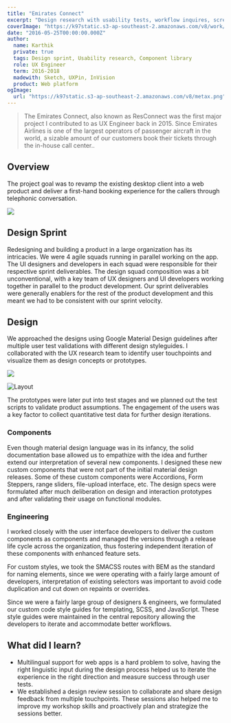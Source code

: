 ```yaml
---
title: "Emirates Connect"
excerpt: "Design research with usability tests, workflow inquires, screen designs and component development"
coverImage: "https://k97static.s3-ap-southeast-2.amazonaws.com/v8/work/cover/ek.png"
date: "2016-05-25T00:00:00.000Z"
author:
  name: Karthik
  private: true
  tags: Design sprint, Usability research, Component library
  role: UX Engineer
  term: 2016-2018
  madewith: Sketch, UXPin, InVision
  product: Web platform
ogImage:
  url: "https://k97static.s3-ap-southeast-2.amazonaws.com/v8/metax.png"
---
```


> The Emirates Connect, also known as ResConnect was the first major project I contributed to as UX Engineer back in 2015. Since Emirates Airlines is one of the largest operators of passenger aircraft in the world, a sizable amount of our customers book their tickets through the in-house call center..

## Overview

The project goal was to revamp the existing desktop client into a web product and deliver a first-hand booking experience for the callers through telephonic conversation.

![](https://s3-ap-southeast-2.amazonaws.com/k97static/project-snaps/ssui-2-search.png)

## Design Sprint

Redesigning and building a product in a large organization has its intricacies. We were 4 agile squads running in parallel working on the app. The UI designers and developers in each squad were responsible for their respective sprint deliverables. The design squad composition was a bit unconventional, with a key team of UX designers and UI developers working together in parallel to the product development. Our sprint deliverables were generally enablers for the rest of the product development and this meant we had to be consistent with our sprint velocity.

## Design

We approached the designs using Google Material Design guidelines after multiple user test validations with different design styleguides. I collaborated with the UX research team to identify user touchpoints and visualize them as design concepts or prototypes.

![](https://s3-ap-southeast-2.amazonaws.com/k97static/project-snaps/ssui-3-payments.png)

![Layout](https://s3-ap-southeast-2.amazonaws.com/k97static/project-snaps/ssui-4-xray-components.png)

The prototypes were later put into test stages and we planned out the test scripts to validate product assumptions. The engagement of the users was a key factor to collect quantitative test data for further design iterations.

### Components

Even though material design language was in its infancy, the solid documentation base allowed us to empathize with the idea and further extend our interpretation of several new components. I designed these new custom components that were not part of the initial material design releases. Some of these custom components were Accordions, Form Steppers, range sliders, file-upload interface, etc. The design specs were formulated after much deliberation on design and interaction prototypes and after validating their usage on functional modules.

### Engineering

I worked closely with the user interface developers to deliver the custom components as components and managed the versions through a release life cycle across the organization, thus fostering independent iteration of these components with enhanced feature sets.

For custom styles, we took the SMACSS routes with BEM as the standard for naming elements, since we were operating with a fairly large amount of developers, interpretation of existing selectors was important to avoid code duplication and cut down on repaints or overrides.

Since we were a fairly large group of designers & engineers, we formulated our custom code style guides for templating, SCSS, and JavaScript. These style guides were maintained in the central repository allowing the developers to iterate and accommodate better workflows.

## What did I learn?

- Multilingual support for web apps is a hard problem to solve, having the right linguistic input during the design process helped us to iterate the experience in the right direction and measure success through user tests.
- We established a design review session to collaborate and share design feedback from multiple touchpoints. These sessions also helped me to improve my workshop skills and proactively plan and strategize the sessions better.
